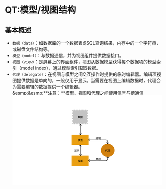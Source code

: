 # QT:模型/视图结构

## 基本概述
* `数据（data）`：如数据库的一个数据表或SQL查询结果，内存中的一个字符串，或磁盘文件结构等。
* `模型（model）`：与数据通信，并为视图组件提供数据接口。
* `视图（view）`：是屏幕上的界面组件，视图从数据模型获得每个数据项的模型索引（model index），通过模型索引获取数据。
* `代理（delegate）`：在视图与模型之间交互操作时提供的临时编辑器。编辑项视图提供数据是单向的，一般仅用于显示。当需要在视图上编辑数据时，代理会为需要编辑的数据提供一个编辑器。<br>
&esmp;&esmp;**注意：**模型、视图和代理之间使用信号与槽通信
  ![](https://github.com/2023wangyin2023/QT-Model-View/blob/main/%E6%A8%A1%E5%9E%8B-%E8%A7%86%E5%9B%BE%E8%BF%9E%E6%8E%A5%E7%BB%93%E6%9E%84.png)
## 
